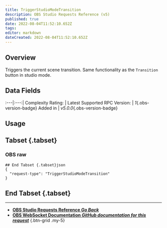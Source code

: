 ```yaml
---
title: TriggerStudioModeTransition
description: OBS Studio Requests Reference (v5)
published: true
date: 2022-08-04T11:52:10.652Z
tags: 
editor: markdown
dateCreated: 2022-08-04T11:52:10.652Z
---
```


## Overview
Triggers the current scene transition. Same functionality as the `Transition` button in studio mode.

## Data Fields
:---|:---:|
Complexity Rating: | <span class="stars stars--1"></span>
Latest Supported RPC Version: | *1*{.obs-version-badge}
Added in | *v5.0.0*{.obs-version-badge}

## Usage
## Tabset {.tabset}
### OBS raw
```
## End Tabset {.tabset}json
{
  "request-type": "TriggerStudioModeTransition"
}
```
## End Tabset {.tabset}

---

- [<i class="mdi mdi-chevron-left"></i>**OBS Studio Requests Reference *Go Back***](/en/Broadcasters/OBS/Requests)
- [<i class="mdi mdi-github"></i> **OBS WebSocket Documentation *GitHub documentation for this request***](https://github.com/obsproject/obs-websocket/blob/master/docs/generated/protocol.md#triggerstudiomodetransition)
{.btn-grid .my-5}